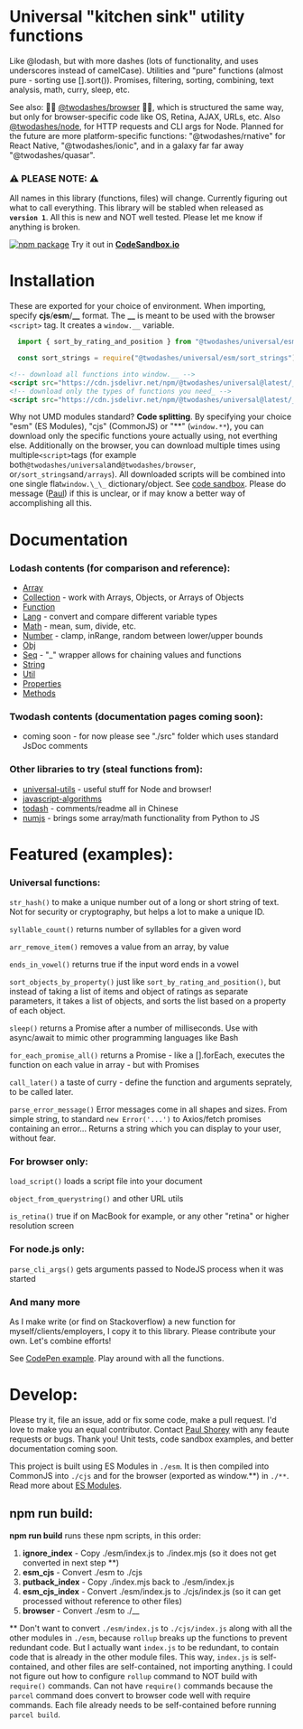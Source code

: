 # Universal "kitchen sink" utility functions

Like @lodash, but with more dashes (lots of functionality, and uses underscores instead of camelCase). Utilities and "pure" functions (almost pure - sorting use [].sort()). Promises, filtering, sorting, combining, text analysis, math, curry, sleep, etc.

See also: 📙🚀 [@twodashes/browser](https://github.com/twodashes/browser) 📙🚀, which is structured the same way, but only for browser-specific code like OS, Retina, AJAX, URLs, etc. Also [@twodashes/node](https://github.com/twodashes/node), for HTTP requests and CLI args for Node. Planned for the future are more platform-specific functions: "@twodashes/rnative" for React Native, "@twodashes/ionic", and in a galaxy far far away "@twodashes/quasar".

### ⚠️ PLEASE NOTE: ⚠️

All names in this library (functions, files) will change. Currently figuring out what to call everything. This library will be stabled when released as **`version 1`**. All this is new and NOT well tested. Please let me know if anything is broken.

[![npm package](https://img.shields.io/npm/v/@twodashes/universal.svg)](https://www.npmjs.com/package/@twodashes/universal)
Try it out in **[CodeSandbox.io](https://codesandbox.io/s/twodashes-universal-demo-2r4os)**

# Installation

These are exported for your choice of environment. When importing, specify **cjs**/**esm**/**\_\_** format. The **\_\_** is meant to be used with the browser `<script>` tag. It creates a `window.__` variable.

```JavaScript
  import { sort_by_rating_and_position } from "@twodashes/universal/esm/sort_strings"
```

```JavaScript
  const sort_strings = require("@twodashes/universal/esm/sort_strings")
```

```html
<!-- download all functions into window.__ -->
<script src="https://cdn.jsdelivr.net/npm/@twodashes/universal@latest/__/index.js"></script>
<!-- download only the types of functions you need_ -->
<script src="https://cdn.jsdelivr.net/npm/@twodashes/universal@latest/__/sort_strings.js"></script>
```

Why not UMD modules standard? **Code splitting**. By specifying your choice "esm" (ES Modules), "cjs" (CommonJS) or "**" (`window.**`), you can download only the specific functions youre actually using, not everthing else. Additionally on the browser, you can download multiple times using multiple`<script>`tags (for example both`@twodashes/universal`and`@twodashes/browser`, or`/sort_strings`and`/arrays`). All downloaded scripts will be combined into one single flat`window.\_\_` dictionary/object. See [code sandbox](https://codesandbox.io/s/twodashes-universal-demo-2r4os). Please do message ([Paul](https://paulshorey.com)) if this is unclear, or if may know a better way of accomplishing all this.

# Documentation

### Lodash contents (for comparison and reference):

- [Array](https://lodash.com/docs/4.17.15#chunk)
- [Collection](https://lodash.com/docs/4.17.15#countBy) - work with Arrays, Objects, or Arrays of Objects
- [Function](https://lodash.com/docs/4.17.15#after)
- [Lang](https://lodash.com/docs/4.17.15#castArray) - convert and compare different variable types
- [Math](https://lodash.com/docs/4.17.15#add) - mean, sum, divide, etc.
- [Number](https://lodash.com/docs/4.17.15#clamp) - clamp, inRange, random between lower/upper bounds
- [Obj](https://lodash.com/docs/4.17.15#assign)
- [Seq](https://lodash.com/docs/4.17.15#lodash) - "\_" wrapper allows for chaining values and functions
- [String](https://lodash.com/docs/4.17.15#camelCase)
- [Util](https://lodash.com/docs/4.17.15#attempt)
- [Properties](https://lodash.com/docs/4.17.15#VERSION)
- [Methods](https://lodash.com/docs/4.17.15#templateSettings-imports-_)

### Twodash contents (documentation pages coming soon):

- coming soon - for now please see "./src" folder which uses standard JsDoc comments

### Other libraries to try (steal functions from):

- [universal-utils](https://github.com/matthiasak/universal-utils#readme) - useful stuff for Node and browser!
- [javascript-algorithms](https://github.com/trekhleb/javascript-algorithms)
- [todash](https://github.com/hannq/todash/tree/master/src) - comments/readme all in Chinese
- [numjs](#) - brings some array/math functionality from Python to JS

# Featured (examples):

### Universal functions:

`str_hash()` to make a unique number out of a long or short string of text. Not for security or cryptography, but helps a lot to make a unique ID.

`syllable_count()` returns number of syllables for a given word

`arr_remove_item()` removes a value from an array, by value

`ends_in_vowel()` returns true if the input word ends in a vowel

`sort_objects_by_property()` just like `sort_by_rating_and_position()`, but instead of taking a list of items and object of ratings as separate parameters, it takes a list of objects, and sorts the list based on a property of each object.

`sleep()` returns a Promise after a number of milliseconds. Use with async/await to mimic other programming languages like Bash

`for_each_promise_all()` returns a Promise - like a [].forEach, executes the function on each value in array - but with Promises

`call_later()` a taste of curry - define the function and arguments seprately, to be called later.

`parse_error_message()` Error messages come in all shapes and sizes. From simple string, to standard `new Error('...')` to Axios/fetch promises containing an error... Returns a string which you can display to your user, without fear.

### For browser only:

`load_script()` loads a script file into your document

`object_from_querystring()` and other URL utils

`is_retina()` true if on MacBook for example, or any other "retina" or higher resolution screen

### For node.js only:

`parse_cli_args()` gets arguments passed to NodeJS process when it was started

### And many more

As I make write (or find on Stackoverflow) a new function for myself/clients/employers, I copy it to this library. Please contribute your own. Let's combine efforts!

See [CodePen example](https://codepen.io/paulshorey/pen/bGweWaB?editors=0012). Play around with all the functions.

# Develop:

Please try it, file an issue, add or fix some code, make a pull request. I'd love to make you an equal contributor. Contact [Paul Shorey](https://paulshorey.com) with any feaute requests or bugs. Thank you! Unit tests, code sandbox examples, and better documentation coming soon.

This project is built using ES Modules in `./esm`. It is then compiled into CommonJS into `./cjs` and for the browser (exported as window.**) in `./**`. Read more about [ES Modules](https://nodejs.org/api/esm.html).

## npm run build:

**npm run build** runs these npm scripts, in this order:

1. **ignore_index** - Copy ./esm/index.js to ./index.mjs (so it does not get converted in next step \*\*)
2. **esm_cjs** - Convert ./esm to ./cjs
3. **putback_index** - Copy ./index.mjs back to ./esm/index.js
4. **esm_cjs_index** - Convert ./esm/index.js to ./cjs/index.js (so it can get processed without reference to other files)
5. **browser** - Convert ./esm to ./\_\_

\*\* Don't want to convert `./esm/index.js` to `./cjs/index.js` along with all the other modules in `./esm`, because `rollup` breaks up the functions to prevent redundant code. But I actually want `index.js` to be redundant, to contain code that is already in the other module files. This way, `index.js` is self-contained, and other files are self-contained, not importing anything. I could not figure out how to configure `rollup` command to NOT build with `require()` commands. Can not have `require()` commands because the `parcel` command does convert to browser code well with require commands. Each file already needs to be self-contained before running `parcel build`.
